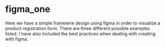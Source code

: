 # figma_one
Here we have a simple framewire design using figma in order to visualize a product registration form. There are three different possible examples listed. 
I have also included the best practices when dealing with creating with figma.
